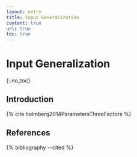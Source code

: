 ```yaml
---
layout: entry
title: Input Generalization
content: true
url: true
toc: true
---
```


# Input Generalization
{:.no_toc}

## Introduction

{% cite holmberg2014ParametersThreeFactors %}

## References

{% bibliography --cited %}